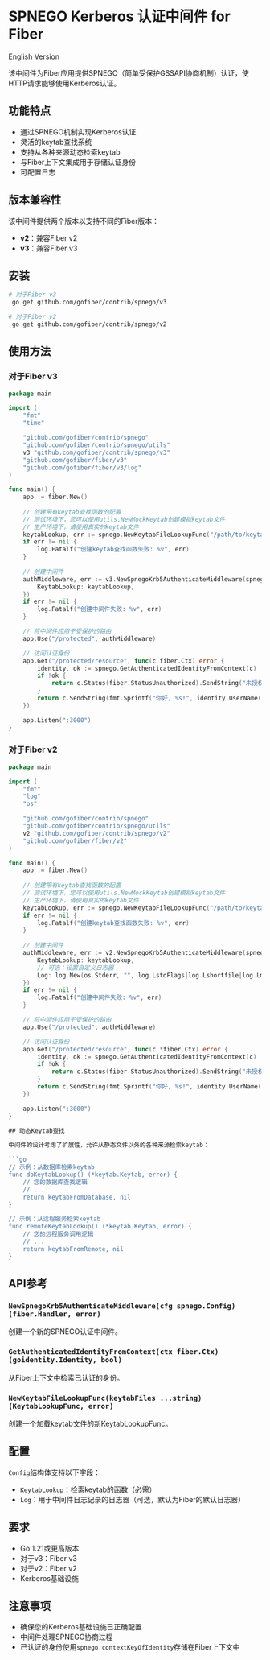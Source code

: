 # SPNEGO Kerberos 认证中间件 for Fiber

[English Version](README.md)

该中间件为Fiber应用提供SPNEGO（简单受保护GSSAPI协商机制）认证，使HTTP请求能够使用Kerberos认证。

## 功能特点

- 通过SPNEGO机制实现Kerberos认证
- 灵活的keytab查找系统
- 支持从各种来源动态检索keytab
- 与Fiber上下文集成用于存储认证身份
- 可配置日志

## 版本兼容性

该中间件提供两个版本以支持不同的Fiber版本：

- **v2**：兼容Fiber v2
- **v3**：兼容Fiber v3

## 安装

```bash
# 对于Fiber v3
 go get github.com/gofiber/contrib/spnego/v3

# 对于Fiber v2
 go get github.com/gofiber/contrib/spnego/v2
```

## 使用方法

### 对于Fiber v3

```go
package main

import (
    "fmt"
    "time"

    "github.com/gofiber/contrib/spnego"
    "github.com/gofiber/contrib/spnego/utils"
    v3 "github.com/gofiber/contrib/spnego/v3"
    "github.com/gofiber/fiber/v3"
    "github.com/gofiber/fiber/v3/log"
)

func main() {
    app := fiber.New()
    
    // 创建带有keytab查找函数的配置
    // 测试环境下，您可以使用utils.NewMockKeytab创建模拟keytab文件
    // 生产环境下，请使用真实的keytab文件
    keytabLookup, err := spnego.NewKeytabFileLookupFunc("/path/to/keytab/file.keytab")
    if err != nil {
        log.Fatalf("创建keytab查找函数失败: %v", err)
    }
    
    // 创建中间件
    authMiddleware, err := v3.NewSpnegoKrb5AuthenticateMiddleware(spnego.Config{
        KeytabLookup: keytabLookup,
    })
    if err != nil {
        log.Fatalf("创建中间件失败: %v", err)
    }

    // 将中间件应用于受保护的路由
    app.Use("/protected", authMiddleware)

    // 访问认证身份
    app.Get("/protected/resource", func(c fiber.Ctx) error {
        identity, ok := spnego.GetAuthenticatedIdentityFromContext(c)
        if !ok {
            return c.Status(fiber.StatusUnauthorized).SendString("未授权")
        }
        return c.SendString(fmt.Sprintf("你好, %s!", identity.UserName()))
    })

    app.Listen(":3000")
}
```

### 对于Fiber v2

```go
package main

import (
    "fmt"
    "log"
    "os"

    "github.com/gofiber/contrib/spnego"
    "github.com/gofiber/contrib/spnego/utils"
    v2 "github.com/gofiber/contrib/spnego/v2"
    "github.com/gofiber/fiber/v2"
)

func main() {
    app := fiber.New()
    
    // 创建带有keytab查找函数的配置
    // 测试环境下，您可以使用utils.NewMockKeytab创建模拟keytab文件
    // 生产环境下，请使用真实的keytab文件
    keytabLookup, err := spnego.NewKeytabFileLookupFunc("/path/to/keytab/file.keytab")
    if err != nil {
        log.Fatalf("创建keytab查找函数失败: %v", err)
    }
    
    // 创建中间件
    authMiddleware, err := v2.NewSpnegoKrb5AuthenticateMiddleware(spnego.Config{
        KeytabLookup: keytabLookup,
        // 可选：设置自定义日志器
        Log: log.New(os.Stderr, "", log.LstdFlags|log.Lshortfile|log.Lmicroseconds),
    })
    if err != nil {
        log.Fatalf("创建中间件失败: %v", err)
    }

    // 将中间件应用于受保护的路由
    app.Use("/protected", authMiddleware)

    // 访问认证身份
    app.Get("/protected/resource", func(c *fiber.Ctx) error {
        identity, ok := spnego.GetAuthenticatedIdentityFromContext(c)
        if !ok {
            return c.Status(fiber.StatusUnauthorized).SendString("未授权")
        }
        return c.SendString(fmt.Sprintf("你好, %s!", identity.UserName()))
    })

    app.Listen(":3000")
}

## 动态Keytab查找

中间件的设计考虑了扩展性，允许从静态文件以外的各种来源检索keytab：

```go
// 示例：从数据库检索keytab
func dbKeytabLookup() (*keytab.Keytab, error) {
    // 您的数据库查找逻辑
    // ...
    return keytabFromDatabase, nil
}

// 示例：从远程服务检索keytab
func remoteKeytabLookup() (*keytab.Keytab, error) {
    // 您的远程服务调用逻辑
    // ...
    return keytabFromRemote, nil
}
```

## API参考

### `NewSpnegoKrb5AuthenticateMiddleware(cfg spnego.Config) (fiber.Handler, error)`

创建一个新的SPNEGO认证中间件。

### `GetAuthenticatedIdentityFromContext(ctx fiber.Ctx) (goidentity.Identity, bool)`

从Fiber上下文中检索已认证的身份。

### `NewKeytabFileLookupFunc(keytabFiles ...string) (KeytabLookupFunc, error)`

创建一个加载keytab文件的新KeytabLookupFunc。

## 配置

`Config`结构体支持以下字段：

- `KeytabLookup`：检索keytab的函数（必需）
- `Log`：用于中间件日志记录的日志器（可选，默认为Fiber的默认日志器）

## 要求

- Go 1.21或更高版本
- 对于v3：Fiber v3
- 对于v2：Fiber v2
- Kerberos基础设施

## 注意事项

- 确保您的Kerberos基础设施已正确配置
- 中间件处理SPNEGO协商过程
- 已认证的身份使用`spnego.contextKeyOfIdentity`存储在Fiber上下文中
```
